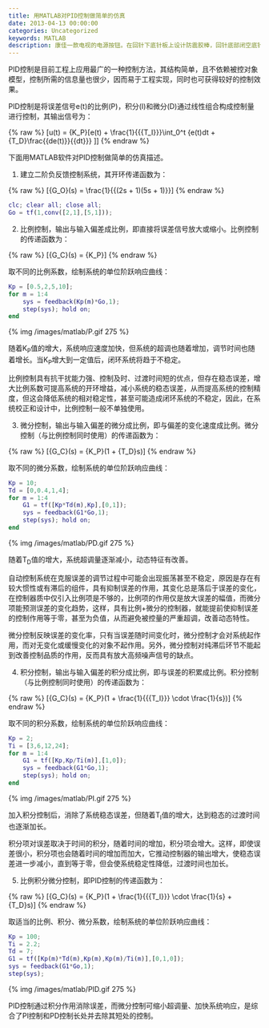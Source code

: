 ```yaml
---
title: 用MATLAB对PID控制做简单的仿真
date: 2013-04-13 00:00:00
categories: Uncategorized
keywords: MATLAB
description: 康佳一款电视的电源按钮。在回针下底针板上设计防震胶棒，回针底部闭空底针板，这样合模时回针推动防震胶棒使面针板和底针板带动顶针先复位
---
```


PID控制是目前工程上应用最广的一种控制方法，其结构简单，且不依赖被控对象模型，控制所需的信息量也很少，因而易于工程实现，同时也可获得较好的控制效果。

PID控制是将误差信号e(t)的比例(P)，积分(I)和微分(D)通过线性组合构成控制量进行控制，其输出信号为：

{% raw %}
\[u(t) = {K_P}[e(t) + \frac{1}{{{T_I}}}\int_0^t {e(t)dt + {T_D}\frac{{de(t)}}{{dt}}} ]\]
{% endraw %}

下面用MATLAB软件对PID控制做简单的仿真描述。

1. 建立二阶负反馈控制系统，其开环传递函数为：

{% raw %}
\[{G_O}(s) = \frac{1}{{(2s + 1)(5s + 1)}}\]
{% endraw %}

``` MATLAB
clc; clear all; close all;
Go = tf(1,conv([2,1],[5,1]));
```

2. 比例控制，输出与输入偏差成比例，即直接将误差信号放大或缩小。比例控制的传递函数为：

{% raw %}
\[{G_C}(s) = {K_P}\]
{% endraw %}

取不同的比例系数，绘制系统的单位阶跃响应曲线：

``` MATLAB
Kp = [0.5,2,5,10];
for m = 1:4
    sys = feedback(Kp(m)*Go,1);
    step(sys); hold on;
end
```

{% img /images/matlab/P.gif 275 %}

随着K<sub>P</sub>值的增大，系统响应速度加快，但系统的超调也随着增加，调节时间也随着增长。当K<sub>P</sub>增大到一定值后，闭环系统将趋于不稳定。

比例控制具有抗干扰能力强、控制及时、过渡时间短的优点，但存在稳态误差，增大比例系数可提高系统的开环增益，减小系统的稳态误差，从而提高系统的控制精度，但这会降低系统的相对稳定性，甚至可能造成闭环系统的不稳定，因此，在系统校正和设计中，比例控制一般不单独使用。

3. 微分控制，输出与输入偏差的微分成比例，即与偏差的变化速度成比例。微分控制（与比例控制同时使用）的传递函数为：

{% raw %}
\[{G_C}(s) = {K_P}(1 + {T_D}s)\]
{% endraw %}

取不同的微分系数，绘制系统的单位阶跃响应曲线：

``` MATLAB
Kp = 10;
Td = [0,0.4,1,4];
for m = 1:4
    G1 = tf([Kp*Td(m),Kp],[0,1]);
    sys = feedback(G1*Go,1);
    step(sys); hold on;
end
```

{% img /images/matlab/PD.gif 275 %}

随着T<sub>D</sub>值的增大，系统超调量逐渐减小，动态特征有改善。

自动控制系统在克服误差的调节过程中可能会出现振荡甚至不稳定，原因是存在有较大惯性或有滞后的组件，具有抑制误差的作用，其变化总是落后于误差的变化，在控制器质中仅引入比例项是不够的，比例项的作用仅是放大误差的幅值，而微分项能预测误差的变化趋势，这样，具有比例+微分的控制器，就能提前使抑制误差的控制作用等于零，甚至为负值，从而避免被控量的严重超调，改善动态特性。

微分控制反映误差的变化率，只有当误差随时间变化时，微分控制才会对系统起作用，而对无变化或缓慢变化的对象不起作用。另外，微分控制对纯滞后环节不能起到改善控制品质的作用，反而具有放大高频噪声信号的缺点。

4. 积分控制，输出与输入偏差的积分成比例，即与误差的积累成比例。积分控制（与比例控制同时使用）的传递函数为：

{% raw %}
\[{G_C}(s) = {K_P}(1 + \frac{1}{{{T_I}}} \cdot \frac{1}{s})\]
{% endraw %}

取不同的积分系数，绘制系统的单位阶跃响应曲线：

``` MATLAB
Kp = 2;
Ti = [3,6,12,24];
for m = 1:4
    G1 = tf([Kp,Kp/Ti(m)],[1,0]);
    sys = feedback(G1*Go,1);
    step(sys); hold on;
end
```

{% img /images/matlab/PI.gif 275 %}

加入积分控制后，消除了系统稳态误差，但随着T<sub>I</sub>值的增大，达到稳态的过渡时间也逐渐加长。

积分项对误差取决于时间的积分，随着时间的增加，积分项会增大。这样，即使误差很小，积分项也会随着时间的增加而加大，它推动控制器的输出增大，使稳态误差进一步减小，直到等于零，但会使系统稳定性降低，过渡时间也加长。

5. 比例积分微分控制，即PID控制的传递函数为：

{% raw %}
\[{G_C}(s) = {K_P}(1 + \frac{1}{{{T_I}}} \cdot \frac{1}{s} + {T_D}s)\]
{% endraw %}

取适当的比例、积分、微分系数，绘制系统的单位阶跃响应曲线：

``` MATLAB
Kp = 100;
Ti = 2.2;
Td = 7;
G1 = tf([Kp(m)*Td(m),Kp(m),Kp(m)/Ti(m)],[0,1,0]); 
sys = feedback(G1*Go,1);
step(sys);
```

{% img /images/matlab/PID.gif 275 %}

PID控制通过积分作用消除误差，而微分控制可缩小超调量、加快系统响应，是综合了PI控制和PD控制长处并去除其短处的控制。


<script type="text/javascript" async src="https://cdnjs.cloudflare.com/ajax/libs/mathjax/2.7.5/MathJax.js?config=TeX-MML-AM_CHTML"></script>
